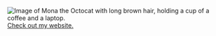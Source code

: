 ![Image of Mona the Octocat with long brown hair, holding a cup of a coffee and a laptop.](https://octodex.github.com/images/femalecodertocat.png)
[Check out my website.](https://www.lauralindeman.com/)
